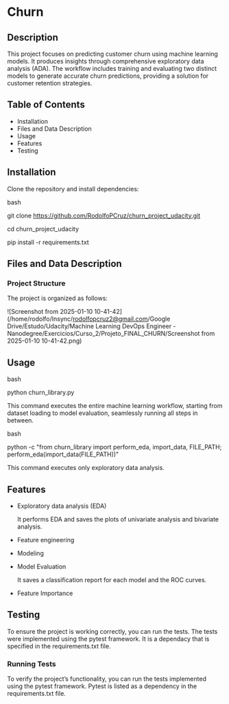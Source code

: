 # Churn

## Description

This project focuses on predicting customer churn using machine learning models. It produces insights through comprehensive exploratory data analysis (ADA). The workflow includes training and evaluating two distinct models to generate accurate churn predictions, providing a solution for customer retention strategies.

## Table of Contents

- Installation
- Files and Data Description
- Usage
- Features
- Testing

## Installation

Clone the repository and install dependencies: 

bash 

git clone https://github.com/RodolfoPCruz/churn_project_udacity.git

cd  churn_project_udacity 

pip install -r requirements.txt

## Files and Data Description

### Project Structure

The project is organized as follows:

![Screenshot from 2025-01-10 10-41-42](/home/rodolfo/Insync/rodolfopcruz2@gmail.com/Google Drive/Estudo/Udacity/Machine Learning DevOps Engineer - Nanodegree/Exercicios/Curso_2/Projeto_FINAL_CHURN/Screenshot from 2025-01-10 10-41-42.png)

## Usage

bash

python churn_library.py 

This command executes the entire machine learning workflow, starting from dataset loading to model evaluation, seamlessly running all steps in between.

bash

python -c "from churn_library import perform_eda,  import_data, FILE_PATH; perform_eda(import_data(FILE_PATH))"

This command executes only exploratory data analysis.

## Features

- Exploratory data analysis (EDA)

  It performs EDA and saves the plots of univariate analysis and bivariate analysis.

- Feature engineering

- Modeling

- Model Evaluation

  It saves a classification report for each model and the ROC curves.

- Feature Importance

## Testing

To ensure the project is working correctly, you can run the tests. The tests were implemented using the pytest framework. It is a dependacy that is specified in the requirements.txt file.

### Running Tests

To verify the project’s functionality, you can run the tests implemented using the pytest framework. Pytest is listed as a dependency in the requirements.txt file.